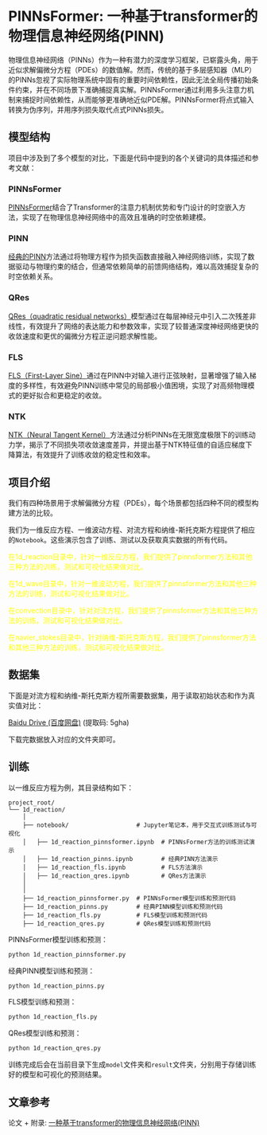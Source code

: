 # PINNsFormer: 一种基于transformer的物理信息神经网络(PINN)

物理信息神经网络（PINNs）作为一种有潜力的深度学习框架，已崭露头角，用于近似求解偏微分方程（PDEs）的数值解。然而，传统的基于多层感知器（MLP）的PINNs忽视了实际物理系统中固有的重要时间依赖性，因此无法全局传播初始条件约束，并在不同场景下准确捕捉真实解。PINNsFormer通过利用多头注意力机制来捕捉时间依赖性，从而能够更准确地近似PDE解。PINNsFormer将点式输入转换为伪序列，并用序列损失取代点式PINNs损失。

## 模型结构
项目中涉及到了多个模型的对比，下面是代码中提到的各个关键词的具体描述和参考文献：

### PINNsFormer
[PINNsFormer]((https://arxiv.org/abs/2307.11833))结合了Transformer的注意力机制优势和专门设计的时空嵌入方法，实现了在物理信息神经网络中的高效且准确的时空依赖建模。
### PINN
[经典的PINN](https://arxiv.org/abs/1711.10561)方法通过将物理方程作为损失函数直接融入神经网络训练，实现了数据驱动与物理约束的结合，但通常依赖简单的前馈网络结构，难以高效捕捉复杂的时空依赖关系。
### QRes
[QRes（quadratic residual networks）](https://doi.org/10.1137/1.9781611976700.76)模型通过在每层神经元中引入二次残差非线性，有效提升了网络的表达能力和参数效率，实现了较普通深度神经网络更快的收敛速度和更优的偏微分方程正逆问题求解性能。
### FLS
[FLS（First-Layer Sine）](https://doi.org/10.1109/TAI.2022.3192362)通过在PINN中对输入进行正弦映射，显著增强了输入梯度的多样性，有效避免PINN训练中常见的局部极小值困境，实现了对高频物理模式的更好拟合和更稳定的收敛。
### NTK
[NTK（Neural Tangent Kernel）](https://doi.org/10.1016/j.jcp.2021.110768)方法通过分析PINNs在无限宽度极限下的训练动力学，揭示了不同损失项收敛速度差异，并提出基于NTK特征值的自适应梯度下降算法，有效提升了训练收敛的稳定性和效率。


## 项目介绍

我们有四种场景用于求解偏微分方程（PDEs），每个场景都包括四种不同的模型构建方法的比较。

我们为一维反应方程、一维波动方程、对流方程和纳维-斯托克斯方程提供了相应的`Notebook`。这些演示包含了训练、测试以及获取真实数据的所有代码。

<span style="color: yellow;"> 在1d_reaction目录中，针对一维反应方程，我们提供了pinnsformer方法和其他三种方法的训练，测试和可视化结果做对比。</span>

<span style="color: yellow;"> 在1d_wave目录中，针对一维波动方程，我们提供了pinnsformer方法和其他三种方法的训练，测试和可视化结果做对比。</span>

<span style="color: yellow;"> 在convection目录中，针对对流方程，我们提供了pinnsformer方法和其他三种方法的训练，测试和可视化结果做对比。</span>

<span style="color: yellow;"> 在navier_stokes目录中，针对纳维-斯托克斯方程，我们提供了pinnsformer方法和其他三种方法的训练，测试和可视化结果做对比。</span>

## 数据集

下面是对流方程和纳维-斯托克斯方程所需要数据集，用于读取初始状态和作为真实值对比：

[Baidu Drive (百度网盘)](https://pan.baidu.com/s/1pM4ICc6FJX5pLF7WEoozxQ?pwd=5gha) (提取码: 5gha)

下载完数据放入对应的文件夹即可。

## 训练

以一维反应方程为例，其目录结构如下：
```
project_root/
└── 1d_reaction/                    
    │
    ├── notebook/                   # Jupyter笔记本，用于交互式训练测试与可视化
    │   ├── 1d_reaction_pinnsformer.ipynb  # PINNsFormer方法的训练测试演示
    │   ├── 1d_reaction_pinns.ipynb        # 经典PINN方法演示
    │   ├── 1d_reaction_fls.ipynb          # FLS方法演示
    │   ├── 1d_reaction_qres.ipynb         # QRes方法演示
    │
    │
    ├── 1d_reaction_pinnsformer.py  # PINNsFormer模型训练和预测代码
    ├── 1d_reaction_pinns.py        # 经典PINN模型训练和预测代码
    ├── 1d_reaction_fls.py          # FLS模型训练和预测代码
    ├── 1d_reaction_qres.py         # QRes模型训练和预测代码

```
PINNsFormer模型训练和预测：
```bash
python 1d_reaction_pinnsformer.py
```
经典PINN模型训练和预测：
```bash
python 1d_reaction_pinns.py
```
FLS模型训练和预测：
```bash
python 1d_reaction_fls.py
```
QRes模型训练和预测：
```bash
python 1d_reaction_qres.py
```
训练完成后会在当前目录下生成`model`文件夹和`result`文件夹，分别用于存储训练好的模型和可视化的预测结果。

## 文章参考

论文 + 附录: [一种基于transformer的物理信息神经网络(PINN)](https://arxiv.org/abs/2307.11833)
